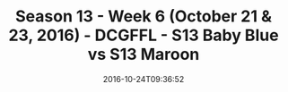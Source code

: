 ---
title: Season 13 - Week 6 (October 21 & 23, 2016) - DCGFFL - S13 Baby Blue vs S13
  Maroon
teams-score:
- team: _teams/s13-baby-blue.md
  score:
- team: _teams/s13-maroon.md
  score: 26
mvp: C. Ralphs (Baby Blue); K. Smiffy (Maroon)
game-ball: J. Membreno (Baby Blue); S. Adamske (Maroon)
season: 13
week: 6
date: '2016-10-24T09:36:52'
pageid: season-13-week-6-october-21-23-2016-4809-vs-4819
---